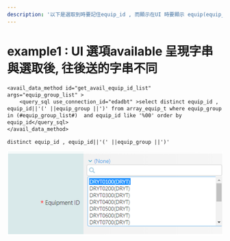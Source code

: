 ```yaml
---
description: '以下是選取到時要記住equip_id , 而顯示在UI 時要顯示 equip(equip_group)'
---
```


# example1 : UI 選項available 呈現字串與選取後, 往後送的字串不同

```markup
<avail_data_method id="get_avail_equip_id_list"  args="equip_group_list" >
    <query_sql use_connection_id="edadbt" >select distinct equip_id , equip_id||'(' ||equip_group ||')' from array_equip_t where equip_group in (#equip_group_list#)  and equip_id like '%00' order by equip_id</query_sql>
</avail_data_method>
```



```markup
distinct equip_id , equip_id||'(' ||equip_group ||')'
```

![UI &#x5448;&#x73FE;&#x756B;&#x9762;](../.gitbook/assets/image-1%20%281%29.png)

